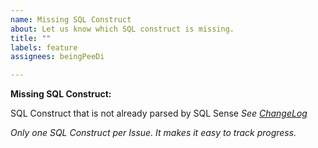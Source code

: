 ```yaml
---
name: Missing SQL Construct
about: Let us know which SQL construct is missing.
title: ""
labels: feature
assignees: beingPeeDi

---
```


**Missing SQL Construct:**

SQL Construct that is not already parsed by SQL Sense *See [ChangeLog](../../CHANGELOG.md)*

*Only one SQL Construct per Issue. It makes it easy to track progress.*
